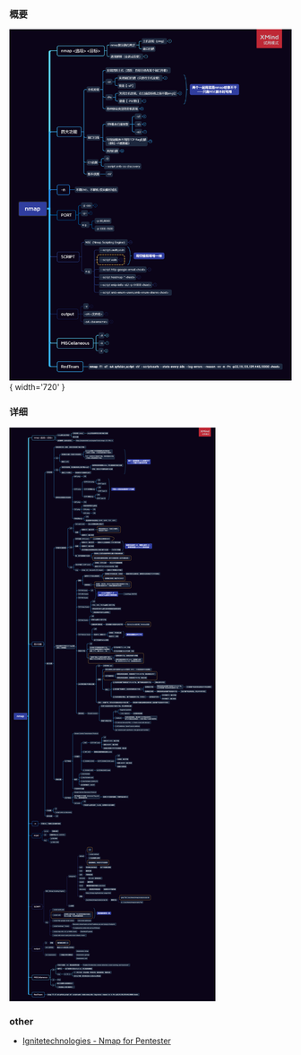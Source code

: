 ### 概要
![xmind](../static/img/MindMap/nmap_outline.png){ width='720' }

### 详细
![xmind](../static/img/MindMap/nmap.png)


### other

- [Ignitetechnologies - Nmap for Pentester](https://github.com/Ignitetechnologies/Nmap-For-Pentester)